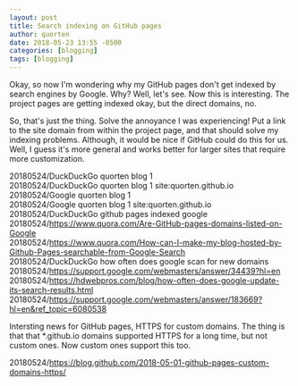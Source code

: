 ```yaml
---
layout: post
title: Search indexing on GitHub pages
author: quorten
date: 2018-05-23 13:55 -0500
categories: [blogging]
tags: [blogging]
---
```


Okay, so now I'm wondering why my GitHub pages don't get indexed by
search engines by Google.  Why?  Well, let's see.  Now this is
interesting.  The project pages are getting indexed okay, but the
direct domains, no.

So, that's just the thing.  Solve the annoyance I was experiencing!
Put a link to the site domain from within the project page, and that
should solve my indexing problems.  Although, it would be nice if
GitHub could do this for us.  Well, I guess it's more general and
works better for larger sites that require more customization.

20180524/DuckDuckGo quorten blog 1  
20180524/DuckDuckGo quorten blog 1 site:quorten.github.io  
20180524/Google quorten blog 1  
20180524/Google quorten blog 1 site:quorten.github.io  
20180524/DuckDuckGo github pages indexed google  
20180524/https://www.quora.com/Are-GitHub-pages-domains-listed-on-Google  
20180524/https://www.quora.com/How-can-I-make-my-blog-hosted-by-Github-Pages-searchable-from-Google-Search  
20180524/DuckDuckGo how often does google scan for new domains  
20180524/https://support.google.com/webmasters/answer/34439?hl=en  
20180524/https://hdwebpros.com/blog/how-often-does-google-update-its-search-results.html  
20180524/https://support.google.com/webmasters/answer/183669?hl=en&ref_topic=6080538

Intersting news for GitHub pages, HTTPS for custom domains.  The thing
is that that *.github.io domains supported HTTPS for a long time, but
not custom ones.  Now custom ones support this too.

20180524/https://blog.github.com/2018-05-01-github-pages-custom-domains-https/

